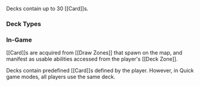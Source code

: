 Decks contain up to 30 [[Card]]s.

### Deck Types

### In-Game
[[Card]]s are acquired from [[Draw Zones]] that spawn on the map, and manifest as usable abilities accessed from the player's [[Deck Zone]].

Decks contain predefined [[Card]]s defined by the player. However, in Quick game modes, all players use the same deck.